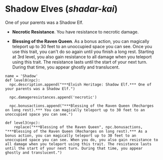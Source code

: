 # Shadow Elves (*shadar-kai*)
One of your parents was a Shadow Elf.

* **Necrotic Resistance**. You have resistance to necrotic damage.

* **Blessing of the Raven Queen**. As a bonus action, you can magically teleport up to 30 feet to an unoccupied space you can see. Once you use this trait, you can't do so again until you finish a long rest. Starting at 3rd level, you also gain resistance to all damage when you teleport using this trait. The resistance lasts until the start of your next turn. During that time, you appear ghostly and translucent.

```
name = 'Shadow'
def level0(npc):
  npc.description.append("***Elvish Heritage: Shadow Elf.*** One of your parents was a Shadow Elf.")

  npc.damageresistances.append('necrotic')

  npc.bonusactions.append("***Blessing of the Raven Queen (Recharges on long rest).*** You can magically teleport up to 30 feet to an unoccupied space you can see.")

def level3(npc):
    replace("***Blessing of the Raven Queen", npc.bonusactions, "***Blessing of the Raven Queen (Recharges on long rest).*** As a bonus action, you can magically teleport up to 30 feet to an unoccupied space you can see. When you do, you also gain resistance to all damage when you teleport using this trait. The resistance lasts until the start of your next turn. During that time, you appear ghostly and translucent.")
```
